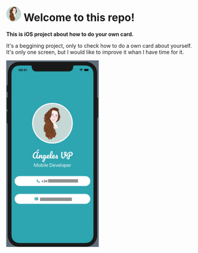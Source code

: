 # <img height="40" src="https://github.com/AVazPar/cv/blob/master/images/angeles.png">  Welcome to this repo!
<b>This is iOS project about how to do your own card. </b>

It's a beggining project, only to check how to do a own card about yourself. It's only one screen, but I would like to improve it whan I have time for it.

<code><img height="500" src="https://github.com/AVazPar/AngelesVPCard/blob/master/card_screenshot.png?raw=true"></code>
